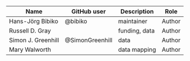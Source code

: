 Name               | GitHub user | Description               | Role
---                | ---         | ---                       | ---
Hans-Jörg Bibiko  | @bibiko  | maintainer | Author
Russell D. Gray | | funding, data | Author
Simon J. Greenhill  | @SimonGreenhill | data | Author
Mary Walworth |  | data mapping | Author

